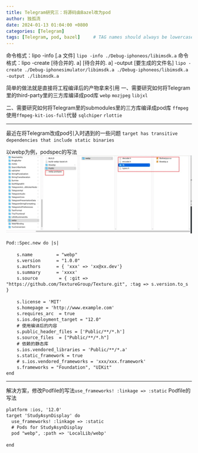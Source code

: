 ```yaml
---
title: Telegram研究三：将源码由Bazel改为pod
author: 独孤流
date: 2024-01-13 01:04:00 +0800
categories: [Telegram]
tags: [Telegram, pod, bazel]     # TAG names should always be lowercase
---
```

命令格式：lipo -info [.a 文件]
 `lipo -info ./Debug-iphoneos/libimsdk.a`
命令格式：lipo -create [待合并的. a] [待合并的. a] -output [要生成的文件名]
`lipo -create ./Debug-iphonesimulator/libimsdk.a ./Debug-iphoneos/libimsdk.a -output ./libimsdk.a`

简单的做法就是直接将工程编译后的产物拿来引用
一、需要研究如何将Telegram里的third-party里的三方库编译成pod库
`webp`
`mozjpeg`
`libjxl`

二、需要研究如何将Telegram里的submodules里的三方库编译成pod库
`ffmpeg` 使用`ffmpeg-kit-ios-full`代替
`sqlchiper`
`rlottie`

----
最近在将Telegram改成pod引入时遇到的一些问题
`target has transitive dependencies that include static binaries`

以webp为例，podspec的写法
![image.png](/assets/img/telegram/telegram3_libwebp.png)

```
Pod::Spec.new do |s|

    s.name         = "webp"
    s.version      = "1.0.0"
    s.authors      = { 'xxx' => 'xx@xx.dev'}
    s.summary      = 'xxxx'
    s.source        = { :git => "https://github.com/TextureGroup/Texture.git", :tag => s.version.to_s }
    
    s.license = 'MIT'
    s.homepage = 'http://www.example.com'
    s.requires_arc  = true
    s.ios.deployment_target = "12.0"
    # 使用编译后的内容
    s.public_header_files = ['Public/**/*.h']
    s.source_files  = ["Public/**/*.h"]
    # 依赖的静态库
    s.ios.vendored_libraries = 'Public/**/*.a'
    s.static_framework = true
    # s.ios.vendored_frameworks = 'xxx/xxx.framework'
    s.frameworks = "Foundation", "UIKit"
end
```
----
解决方案，修改Podfile的写法`use_frameworks! :linkage => :static`
Podfile的写法
```
platform :ios, '12.0'
target 'StudyAsynDisplay' do
  use_frameworks! :linkage => :static
  # Pods for StudyAsynDisplay
  pod "webp", :path => 'LocalLib/webp'

end

```